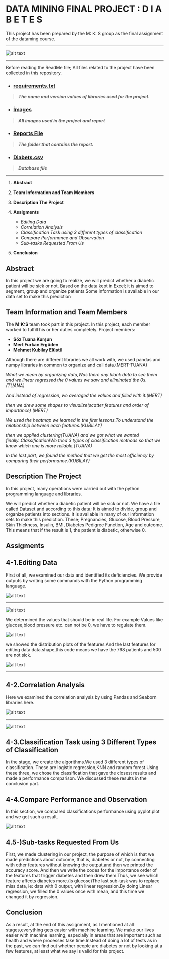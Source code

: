 # DATA MINING FINAL PROJECT : D I A B E T E S

This project has been prepared by the M: K: S group as the final assignment of the dataming course.

---

![alt text](https://github.com/soztuanakursun/Data-Mining-Final-/blob/main/images/coverpage.jpg?raw=true)

---






Before reading the ReadMe file;
All files related to the project have been collected in this repository.
* ### [requirements.txt](https://github.com/soztuanakursun/Data-Mining-Final-/blob/main/requirements.txt)
> ***The name and version values of libraries used for the project.***
* ### [İmages](https://github.com/soztuanakursun/Data-Mining-Final-/tree/main/images)
> ***All images used in the project and report***
* ### [Reports File](https://github.com/soztuanakursun/Data-Mining-Final-/tree/main/Report%20Files) 
> ***The folder that contains the report.***
* ### [Diabets.csv](https://github.com/soztuanakursun/Data-Mining-Final-/blob/main/diabetes.csv)
> ***Database file***

---
1. **Abstract**
2. **Team Information and Team Members**
3. **Description The Project**
4. **Assigments**
   - *Editing Data*
   - *Correlation Analysis*
   - *Classification Task using 3 different types of classification*
   - *Compare Performance and Observation*
   - *Sub-tasks Requested From Us*
 
5. **Conclusion**
 


## Abstract

In this project we are going to realize, we will predict whether a diabetic patient will be sick or
not. Based on the data kept in Excel; it is aimed to segment, group and organize patients.Some
information is available in our data set to make this prediction


## Team Information  and Team Members
The **M:K:S** team took part in this project. In this project, each member worked to fulfill his or her duties completely. Project members:
* **Söz Tuana Kurşun**
* **Mert Furkan Ergüden**
* **Mehmet Kubilay Elüstü** 

Although there are different libraries
 we all work with, we used pandas and 
numpy libraries in common to organize and call data.(MERT-TUANA)

*What we mean by organizing data,Was there any blank data to see them and 
we linear regressed the 0 values ​​we saw and eliminated the 0s.(TUANA)*

*And instead of regression, we averaged the values ​​and filled with it.(MERT)*

*then we drew some shapes to visualize(scatter features and order of importance) (MERT)*

*We used the heatmap we learned in the first lessons.To understand the relationship between each features.(KUBİLAY)*

*then we applied clustering(TUANA)
and we got what we wanted finally..Classification!We tried 3 types
 of classification methods so that we know which one is more reliable.(TUANA)*

*In the last part, we found the method that we get the most efficiency by comparing their performance.(KUBİLAY)*


 

## Description The Project
In this project, many operations were carried out with the python programming language and [libraries](https://github.com/soztuanakursun/Data-Mining-Final-/blob/main/requirements.txt).

We will predict whether a diabetic patient will be sick or not. We have a file called [Dataset](https://github.com/soztuanakursun/Data-Mining-Final-/blob/main/diabetes.csv)
 and according to this data; It is aimed to divide, group and organize patients into sections. It is available in many of our information sets to make this prediction. These; Pregnancies, Glucose, Blood Pressure, Skin Thickness, Insulin, BMI, Diabetes Pedigree Function, Age and outcome. This means that if the result is 1, the patient is diabetic, otherwise 0.


## Assigments

## 4-1.Editing Data
First of all, we examined our data and identified its deficiencies. We provide outputs by writing some commands with the Python programming language.

![alt text](https://github.com/soztuanakursun/Data-Mining-Final-/blob/main/images/head.png?raw=true)

---

![alt text](https://github.com/soztuanakursun/Data-Mining-Final-/blob/main/images/info.png?raw=true)




We determined the values that should be in real life. For example Values like glucose,blood pressure etc. can not be 0, we have to regulate them.

![alt text](https://github.com/soztuanakursun/Data-Mining-Final-/blob/main/images/double.png?raw=true)



we showed the distribution plots of the features.And the last features for editing data data.shape,this code means we have the 768 patients and 500 are not sick.


![alt text](https://github.com/soztuanakursun/Data-Mining-Final-/blob/main/images/scatter.png?raw=true)



---

## 4-2.Correlation Analysis
Here we  examined the correlation analysis by  using Pandas and Seaborn  libraries here.

![alt text](https://github.com/soztuanakursun/Data-Mining-Final-/blob/main/images/corr.png?raw=true)

---

![alt text](https://github.com/soztuanakursun/Data-Mining-Final-/blob/main/images/heatmap.png?raw=true)


## 4-3.Classification Task using 3 Different Types of Classification
In the stage, we create the algorithms.We used 3 different types of classification. These are logistic
regression,KNN and random forest.Using these three, we chose the classification that gave the closest results and made a performance comparison. We discussed these results in the conclusion part.





## 4-4.Compare Performance and Observation
In this section, we compared classifications performance using pyplot.plot and we got such a result.
 
![alt text](https://github.com/soztuanakursun/Data-Mining-Final-/blob/main/images/compare.png?raw=true)



## 4.5-)Sub-tasks Requested From Us
First, we made clustering in our project, the purpose of which is that we made predictions about outcome, that is, diabetes or not, by connecting with other features without knowing the output,and then we printed the accuracy score.
And then we write the codes for the importance order of the features that trigger diabetes and then drew them.Thus, we see which feature affects diabetes more.(is glucose)The last sub-task was to replace miss data, ie: data with 0 output, with linear regression.By doing Linear regression, we filled the 0 values once with mean, and this time we changed it by regression.

 

## Conclusion
As a result, at the end of this assignment, as I mentioned at all stages,everything gets easier with machine learning. We make our lives easier with machine learning, especially in areas that are important such as health and where processes take time.Instead of doing a lot of tests as in the past, we can find out whether people are diabetes or not by looking at a few features, at least what we say is valid for this project.
